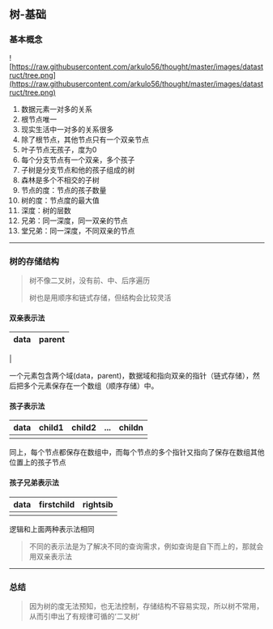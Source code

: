 ## 树-基础

### 基本概念

![https://raw.githubusercontent.com/arkulo56/thought/master/images/datastruct/tree.png](https://raw.githubusercontent.com/arkulo56/thought/master/images/datastruct/tree.png)

1. 数据元素一对多的关系
2. 根节点唯一
3. 现实生活中一对多的关系很多
4. 除了根节点，其他节点只有一个双亲节点
5. 叶子节点无孩子，度为0
6. 每个分支节点有一个双亲，多个孩子
7. 子树是分支节点和他的孩子组成的树
8. 森林是多个不相交的子树
9. 节点的度：节点的孩子数量
10. 树的度：节点度的最大值
11. 深度：树的层数
12. 兄弟：同一深度，同一双亲的节点
13. 堂兄弟：同一深度，不同双亲的节点

***

### 树的存储结构

> 树不像二叉树，没有前、中、后序遍历
> 
> 树也是用顺序和链式存储，但结构会比较灵活


#### 双亲表示法

data|parent
:--|:--
|

一个元素包含两个域(data，parent)，数据域和指向双亲的指针（链式存储），然后把多个元素保存在一个数组（顺序存储）中。

#### 孩子表示法

data|child1|child2|...|childn
:--|:--|:--|:--|:--
||||

同上，每个节点都保存在数组中，而每个节点的多个指针又指向了保存在数组其他位置上的孩子节点

#### 孩子兄弟表示法

data|firstchild|rightsib
:--|:--|:--
||

逻辑和上面两种表示法相同

> 不同的表示法是为了解决不同的查询需求，例如查询是自下而上的，那就会用双亲表示法

***

### 总结

> 因为树的度无法预知，也无法控制，存储结构不容易实现，所以树不常用，从而引申出了有规律可循的‘二叉树’
